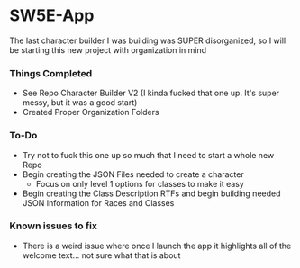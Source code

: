 # SW5E-App
The last character builder I was building was SUPER disorganized, so I will be starting this new project with organization in mind

### Things Completed
- See Repo Character Builder V2 (I kinda fucked that one up. It's super messy, but it was a good start)
- Created Proper Organization Folders

### To-Do
- Try not to fuck this one up so much that I need to start a whole new Repo
- Begin creating the JSON Files needed to create a character
  - Focus on only level 1 options for classes to make it easy
- Begin creating the Class Description RTFs and begin building needed JSON Information for Races and Classes

### Known issues to fix
- There is a weird issue where once I launch the app it highlights all of the welcome text... not sure what that is about
